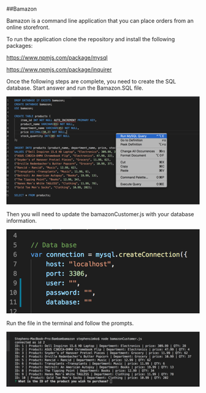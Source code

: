 ##Bamazon

Bamazon is a command line application that you can place orders from an online storefront.

To run the application clone the repository and install the following packages:

https://www.npmjs.com/package/mysql 

https://www.npmjs.com/package/inquirer

Once the following steps are complete, you need to create the SQL database. Start answer and run the Bamazon.SQL file. 

![screenshot1](/screenshot1.png)

Then you will need to update the bamazonCustomer.js with your database information.

![screenshot2](/screenshot2.png)

Run the file in the terminal and follow the prompts.

![screenshot3](/screenshot3.png)
